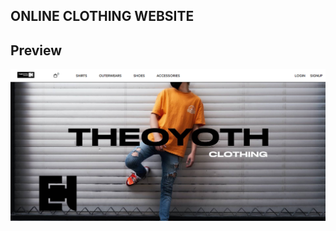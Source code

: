 ## ONLINE CLOTHING WEBSITE

## Preview

![real estate website](./public/img/preview/preview-online-clothing.png "Text to show on mouseover")
